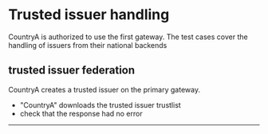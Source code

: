 # Trusted issuer handling 
CountryA is authorized to use the first gateway.
The test cases cover the handling of issuers from their national backends


## trusted issuer federation
CountryA creates a trusted issuer on the primary gateway.

* "CountryA" downloads the trusted issuer trustlist
* check that the response had no error

___

